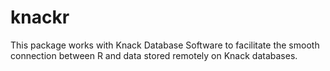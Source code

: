 # knackr
This package works with Knack Database Software to facilitate the smooth connection between R and data stored remotely on Knack databases.
